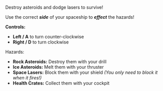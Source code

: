 Destroy asteroids and dodge lasers to survive!

Use the correct ***side*** of your spaceship to ***effect*** the hazards!

**Controls:**
- **Left / A** to turn counter-clockwise
- **Right / D** to turn clockwise

Hazards:
- **Rock Asteroids:** Destroy them with your drill
- **Ice Asteroids:** Melt them with your thruster
- **Space Lasers:** Block them with your shield *(You only need to block it when it fires!)*
- **Health Crates:** Collect them with your cockpit
